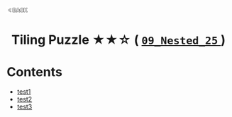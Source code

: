 <p align="left">
  <a href="../README.md">
    <img src="../../Z99-OTHERS/00-common/00-back.png" style="width:10%">
  </a>
</p>

<div align="center">
  <h1>
    Tiling Puzzle ★★☆ (
      <a href="https://drive.google.com/file/d/1QgrpIfq7AeOfxVe8VCWx3PAVxvocIl29/view?usp=drive_link">
        <code>09_Nested_25</code>
      </a>
    )
  </h1>
</div>

# Contents

-   [test1]()
-   [test2]()
-   [test3]()
